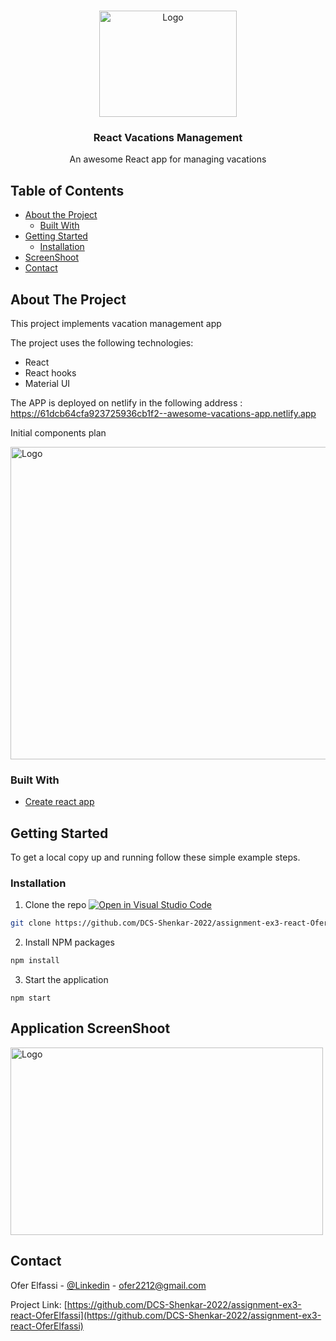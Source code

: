 
<!-- PROJECT LOGO -->
<br />
<p align="center">
  <a href="https://61dcb64cfa923725936cb1f2--awesome-vacations-app.netlify.app">
    <img src="https://user-images.githubusercontent.com/13490629/148847224-f7a08afe-0dab-4b14-b3b6-bcf0ff5fcaf2.png" alt="Logo" width="220" height="170">
  </a>
<h3 align="center">React Vacations Management</h3>

  <p align="center">
    An awesome React app for managing vacations
    <br />
    
  </p>
</p>



<!-- TABLE OF CONTENTS -->
## Table of Contents

* [About the Project](#about-the-project)
    * [Built With](#built-with)
* [Getting Started](#getting-started)
    * [Installation](#installation)
* [ScreenShoot](#Application-ScreenShoot)
* [Contact](#contact)



<!-- ABOUT THE PROJECT -->
## About The Project


This project implements vacation management app

The project uses the following technologies:
* React
* React hooks
* Material UI

The APP is deployed on netlify in the following address : [ https://61dcb64cfa923725936cb1f2--awesome-vacations-app.netlify.app
]( https://61dcb64cfa923725936cb1f2--awesome-vacations-app.netlify.app)

Initial components plan

<img src="https://user-images.githubusercontent.com/13490629/148847620-79a924f2-c3ac-4e07-9f57-2d76cc2cb79d.PNG" alt="Logo" width="700" height="500">


### Built With

* [Create react app](https://reactjs.org/docs/create-a-new-react-app.html)



<!-- GETTING STARTED -->
## Getting Started

To get a local copy up and running follow these simple example steps.

### Installation

1. Clone the repo [![Open in Visual Studio Code](https://classroom.github.com/assets/open-in-vscode-f059dc9a6f8d3a56e377f745f24479a46679e63a5d9fe6f495e02850cd0d8118.svg)](https://classroom.github.com/online_ide?assignment_repo_id=6655390&assignment_repo_type=AssignmentRepo)
```sh
git clone https://github.com/DCS-Shenkar-2022/assignment-ex3-react-OferElfassi.git
```
2. Install NPM packages
```sh
npm install
```
3. Start the application
```JS
npm start
```

<!-- Application ScreenShoot -->
## Application ScreenShoot

<img src="https://user-images.githubusercontent.com/13490629/148847091-7fb29c99-bc3f-47e6-99db-51784ffe233a.PNG" alt="Logo" width="500" height="300">




<!-- CONTACT -->
## Contact

Ofer Elfassi - [@Linkedin](https://www.linkedin.com/in/oferelfassi) - ofer2212@gmail.com

Project Link: [https://github.com/DCS-Shenkar-2022/assignment-ex3-react-OferElfassi](https://github.com/DCS-Shenkar-2022/assignment-ex3-react-OferElfassi)



